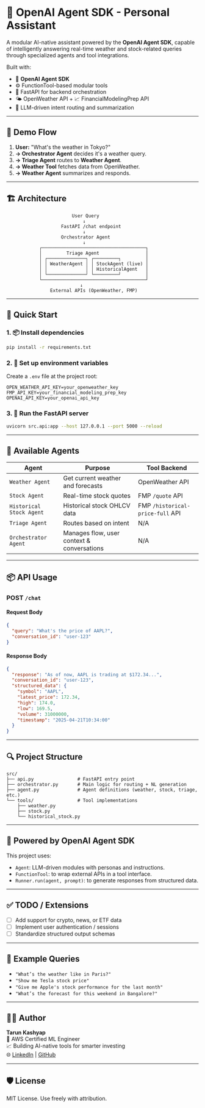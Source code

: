 # 🧠 OpenAI Agent SDK - Personal Assistant

A modular AI-native assistant powered by the **OpenAI Agent SDK**, capable of intelligently answering real-time weather and stock-related queries through specialized agents and tool integrations.

Built with:
- 🔁 **OpenAI Agent SDK**
- ⚙️ FunctionTool-based modular tools
- 🚀 FastAPI for backend orchestration
- 🌤️ OpenWeather API + 📈 FinancialModelingPrep API
- 🤖 LLM-driven intent routing and summarization

---

## 📸 Demo Flow

1. **User:** "What's the weather in Tokyo?"
2. **→ Orchestrator Agent** decides it's a weather query.
3. **→ Triage Agent** routes to **Weather Agent**.
4. **→ Weather Tool** fetches data from OpenWeather.
5. **→ Weather Agent** summarizes and responds.

---

## 🏗️ Architecture
```
                        User Query
                            ↓
                    FastAPI /chat endpoint
                            ↓
                    Orchestrator Agent
                            ↓
            ┌──────────────────────────────────────┐
            │         Triage Agent                 │
            │ ┌──────────────┐ ┌─────────┐         │
            │ │ WeatherAgent │ │ StockAgent (live) │
            │ │              │ │ HistoricalAgent   │
            │ └──────────────┘ └─────────┘         │
            └──────────────────────────────────────┘
                           ↓
                External APIs (OpenWeather, FMP)
```

---

## 🚀 Quick Start

### 1. 📦 Install dependencies

```bash
pip install -r requirements.txt
```

### 2. 🔑 Set up environment variables

Create a `.env` file at the project root:

```env
OPEN_WEATHER_API_KEY=your_openweather_key
FMP_API_KEY=your_financial_modeling_prep_key
OPENAI_API_KEY=your_openai_api_key
```

### 3. 🔁 Run the FastAPI server

```bash
uvicorn src.api:app --host 127.0.0.1 --port 5000 --reload
```

---

## 🧩 Available Agents

| Agent                  | Purpose                                      | Tool Backend                      |
|------------------------|----------------------------------------------|-----------------------------------|
| `Weather Agent`        | Get current weather and forecasts            | OpenWeather API                   |
| `Stock Agent`          | Real-time stock quotes                       | FMP `/quote` API                  |
| `Historical Stock Agent` | Historical stock OHLCV data                 | FMP `/historical-price-full` API  |
| `Triage Agent`         | Routes based on intent                       | N/A                               |
| `Orchestrator Agent`   | Manages flow, user context & conversations   | N/A                               |

---

## 📦 API Usage

### POST `/chat`

#### Request Body

```json
{
  "query": "What's the price of AAPL?",
  "conversation_id": "user-123"
}
```

#### Response Body

```json
{
  "response": "As of now, AAPL is trading at $172.34...",
  "conversation_id": "user-123",
  "structured_data": {
    "symbol": "AAPL",
    "latest_price": 172.34,
    "high": 174.0,
    "low": 169.5,
    "volume": 31000000,
    "timestamp": "2025-04-21T10:34:00"
  }
}
```

---

## 🔍 Project Structure

```
src/
├── api.py                # FastAPI entry point
├── orchestrator.py       # Main logic for routing + NL generation
├── agent.py              # Agent definitions (weather, stock, triage, etc.)
└── tools/                # Tool implementations
    ├── weather.py
    ├── stock.py
    └── historical_stock.py
```

---

## 🧠 Powered by OpenAI Agent SDK

This project uses:

- `Agent`: LLM-driven modules with personas and instructions.
- `FunctionTool`: to wrap external APIs in a tool interface.
- `Runner.run(agent, prompt)`: to generate responses from structured data.

---

## ✅ TODO / Extensions

- [ ] Add support for crypto, news, or ETF data
- [ ] Implement user authentication / sessions
- [ ] Standardize structured output schemas

---

## 🧪 Example Queries

- `"What’s the weather like in Paris?"`
- `"Show me Tesla stock price"`
- `"Give me Apple's stock performance for the last month"`
- `"What’s the forecast for this weekend in Bangalore?"`

---

## 👨‍💻 Author

**Tarun Kashyap**  
🧠 AWS Certified ML Engineer  
📈 Building AI-native tools for smarter investing  
🌐 [LinkedIn](https://www.linkedin.com/in/tarun-kashyap/) | [GitHub](https://github.com/tarunk42)

---

## 🛡 License

MIT License. Use freely with attribution.